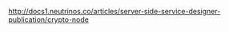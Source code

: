 <a href="http://docs1.neutrinos.co/articles/server-side-service-designer-publication/crypto-node" target="_blank">http://docs1.neutrinos.co/articles/server-side-service-designer-publication/crypto-node</a>
